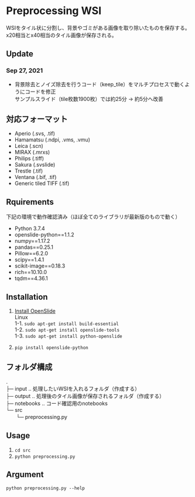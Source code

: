 # Preprocessing WSI
WSIをタイル状に分割し、背景やゴミがある画像を取り除いたものを保存する。
x20相当とx40相当のタイル画像が保存される。

## Update
### Sep 27, 2021
* 背景除去とノイズ除去を行うコード（keep_tile）をマルチプロセスで動くようにコードを修正  
    サンプルスライド（tile枚数1900枚）では約25分 -> 約5分へ改善

## 対応フォーマット
* Aperio (.svs, .tif)
* Hamamatsu (.ndpi, .vms, .vmu)
* Leica (.scn)
* MIRAX (.mrxs)
* Philips (.tiff)
* Sakura (.svslide)
* Trestle (.tif)
* Ventana (.bif, .tif)
* Generic tiled TIFF (.tif)

## Rquirements
下記の環境で動作確認済み（ほぼ全てのライブラリが最新版のもので動く）
* Python 3.7.4
* openslide-python==1.1.2
* numpy==1.17.2
* pandas==0.25.1
* Pillow==6.2.0
* scipy==1.4.1
* scikit-image==0.18.3
* rich==10.10.0
* tqdm==4.36.1

## Installation
1. [Install OpenSlide](https://openslide.org/download/)  
    Linux  
    1-1. `sudo apt-get install build-essential`   
    1-2. `sudo apt-get install openslide-tools`  
    1-3. `sudo apt-get install python-openslide` 

2. `pip install openslide-python`

## フォルダ構成
.   
├─ input .. 処理したいWSIを入れるフォルダ（作成する）  
├─ output .. 処理後のタイル画像が保存されるフォルダ（作成する）  
├─ notebooks .. コード確認用のnotebooks  
└─ src  
　　└─ preprocessing.py

## Usage
1. `cd src`
2. `python preprocessing.py`

## Argument
`python preprocessing.py --help`